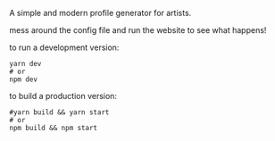 A simple and modern profile generator for artists.

mess around the config file and run the website to see what happens!

to run a development version:
```
yarn dev
# or
npm dev
```

to build a production version:
```
#yarn build && yarn start
# or
npm build && npm start
```
